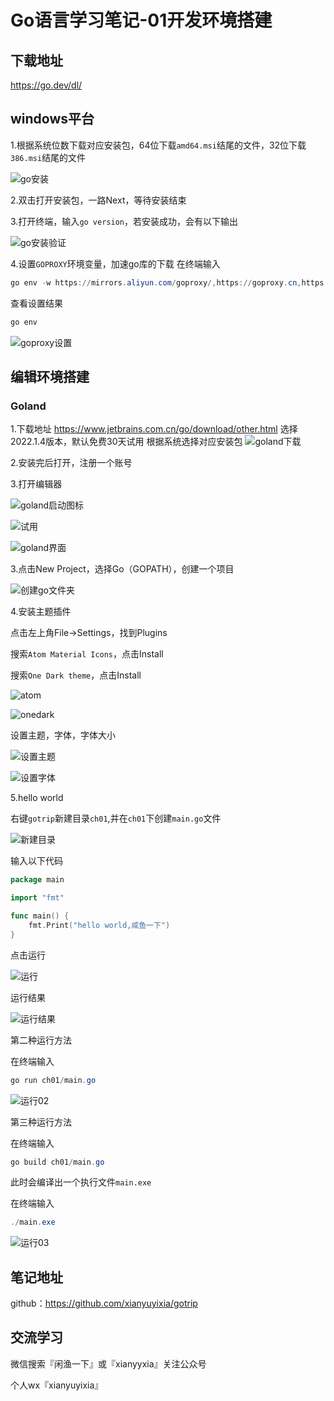# Go语言学习笔记-01开发环境搭建

## 下载地址

https://go.dev/dl/

## windows平台

1.根据系统位数下载对应安装包，64位下载`amd64.msi`结尾的文件，32位下载`386.msi`结尾的文件

![go安装](images/ch01/go安装.png)

2.双击打开安装包，一路Next，等待安装结束

3.打开终端，输入`go version`，若安装成功，会有以下输出

![go安装验证](images/ch01/go安装验证.png)

4.设置`GOPROXY`环境变量，加速go库的下载
在终端输入

```powershell
go env -w https://mirrors.aliyun.com/goproxy/,https://goproxy.cn,https://goproxy.io,direct
```
查看设置结果
```powershell
go env
```

![goproxy设置](images/ch01/goproxy设置.png)

## 编辑环境搭建

### Goland

1.下载地址
https://www.jetbrains.com.cn/go/download/other.html
选择2022.1.4版本，默认免费30天试用
根据系统选择对应安装包
![goland下载](images/ch01/goland下载.png)

2.安装完后打开，注册一个账号  

3.打开编辑器

![goland启动图标](images/ch01/goland启动图标.png)

![试用](images/ch01/试用.png)

![goland界面](images/ch01/goland界面.png)

3.点击New Project，选择Go（GOPATH），创建一个项目

![创建go文件夹](images/ch01/创建go文件夹.png)

4.安装主题插件

点击左上角File->Settings，找到Plugins

搜索`Atom Material Icons`，点击Install

搜索`One Dark theme`，点击Install

![atom](images/ch01/atom.png)

![onedark](images/ch01/onedark.png)

设置主题，字体，字体大小

![设置主题](images/ch01/设置主题.png)

![设置字体](images/ch01/设置字体.png)

5.hello world

右键`gotrip`新建目录`ch01`,并在`ch01`下创建`main.go`文件

![新建目录](images/ch01/新建目录.png)

输入以下代码

```go
package main

import "fmt"

func main() {
	fmt.Print("hello world,咸鱼一下")
}
```

点击运行

![运行](images/ch01/运行.png)

运行结果

![运行结果](images/ch01/运行结果.png)

第二种运行方法

在终端输入

```powershell
go run ch01/main.go
```

![运行02](images/ch01/运行02.png)

第三种运行方法

在终端输入

```powershell
go build ch01/main.go
```

此时会编译出一个执行文件`main.exe`

在终端输入

```powershell
./main.exe
```

![运行03](images/ch01/运行03.png)

## 笔记地址
github：https://github.com/xianyuyixia/gotrip

## 交流学习

微信搜索『闲渔一下』或『xianyyxia』关注公众号

个人wx『xianyuyixia』